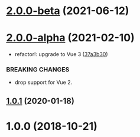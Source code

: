 # [2.0.0-beta](https://github.com/fengyuanchen/vue-barcode/compare/v2.0.0-alpha...v2.0.0-beta) (2021-06-12)



# [2.0.0-alpha](https://github.com/fengyuanchen/vue-barcode/compare/v1.0.1...v2.0.0-alpha) (2021-02-10)


* refactor!: upgrade to Vue 3 ([37a3b30](https://github.com/fengyuanchen/vue-barcode/commit/37a3b3024dfbc8c1ac981401c559176f4fdf0aa7))


### BREAKING CHANGES

* drop support for Vue 2.



## [1.0.1](https://github.com/fengyuanchen/vue-barcode/compare/v1.0.0...v1.0.1) (2020-01-18)



# 1.0.0 (2018-10-21)



